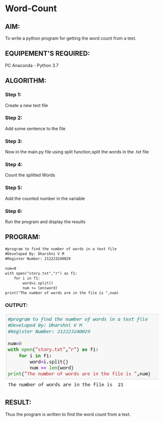 # Word-Count
## AIM:
To write a python program for getting the word count from a text.
## EQUIPEMENT'S REQUIRED: 
PC
Anaconda - Python 3.7
## ALGORITHM: 
### Step 1:
Create a new text file

### Step 2: 
Add some sentence to the file

### Step 3: 
Now in the main.py file using split function,split the words in the .txt file

### Step 4:  
Count the splitted Words

### Step 5: 
Add the counted number in the variable

### Step 6: 
Run the program and display the results

## PROGRAM:
```
#program to find the number of words in a text file
#Developed By: Dharshni V M
#Register Number: 212223240029

num=0
with open("story.txt","r") as f1:
    for i in f1:
        word=i.split()
        num += len(word)
print("The number of words are in the file is ",num)
```
### OUTPUT:
![output](Output.png)

## RESULT:
Thus the program is written to find the word count from a text.
